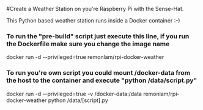 #Create a Weather Station on you're Raspberry Pi with the Sense-Hat.

This Python based weather station runs inside a Docker container :-)


### To run the "pre-build" script just execute this line, if you run the Dockerfile make sure you change the image name
docker run -d --privileged=true remonlam/rpi-docker-weather

### To run you're own script you could mount /docker-data from the host to the container and execute "python /data/script.py"
docker run -d --privileged=true -v /docker-data:/data remonlam/rpi-docker-weather python /data/[script].py
